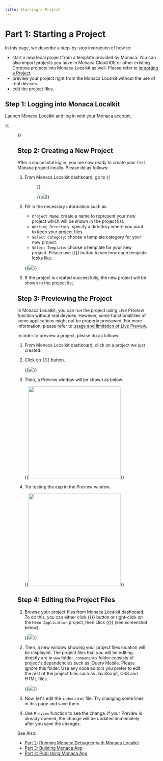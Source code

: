 ```yaml
---
title: Starting a Project
---
```


# Part 1: Starting a Project

In this page, we describe a step-by-step instruction of how to:

-   start a new local project from a template provided by Monaca. You
    can also import projects you have in Monaca Cloud IDE or other
    existing Cordova projects into Monaca Localkit as well. Please refer
    to [Importing a Project](../../manual/overview/#localkit-import).
-   preview your project right from the Monaca Localkit without the use
    of real devices.
-   edit the project files.

## Step 1: Logging into Monaca Localkit

Launch Monaca Localkit and log in with your Monaca account.

{{<figure src="/images/monaca_localkit/tutorial/starting_project/1.png">}}

## Step 2: Creating a New Project

After a successful log in, you are now ready to create your first Monaca
project locally. Please do as follows:

1.  From Monaca Localkit dashboard, go to {{<menu menu1="+" menu2="Create">}}.

    {{<img src="/images/monaca_localkit/tutorial/starting_project/2.png">}}

2.  Fill in the necessary information such as:

    -   `Project Name`: create a name to represent your new project which will be shown in the project list.
    -   `Working Directory`: specify a directory where you want to keep your project files.
    -   `Select Category`: choose a template category for your new project.
    -   `Select Template`: choose a template for your new project. Please use {{<guilabel name="Preview">}} button to see how each template looks like.

    {{<img src="/images/monaca_localkit/tutorial/starting_project/3.png">}}

3.  If the project is created successfully, the new project will be shown in the project list.

## Step 3: Previewing the Project

In Monaca Localkit, you can run the project using Live Preview function
without real devices. However, some functionalitlies of some
applications might not be properly previewed. For more information,
please refer to [usage and limitation of Live Preview](/en/monaca_ide/manual/overview/#preview_team_panel).

In order to preview a project, please do as follows:

1.  From Monaca Localkit dashboard, click on a project we just created.
2.  Click on {{<guilabel name="Preview">}} button.

    {{<img src="/images/monaca_localkit/tutorial/starting_project/4.png">}}

3.  Then, a Preview window will be shown as below:

    {{<img src="/images/monaca_localkit/tutorial/starting_project/5.png" width="300">}}

4.  Try testing the app in the Preview window.

    {{<img src="/images/monaca_localkit/tutorial/starting_project/8.png" width="300">}}

## <a name="edit-project-localkit"></a> Step 4: Editing the Project Files

1.  Browse your project files from Monaca Localkit dashboard. To do
    this, you can either click {{<guilabel name="Open">}} button or right-click on the `Memo
    Application` project, then click {{<guilabel name="Open in">}} (see screenshot below).

    {{<img src="/images/monaca_localkit/tutorial/starting_project/6.png">}}

2.  Then, a new window showing your project files location will be
    displayed. The project files that you will be editing directly are
    in `www` folder. `components` folder consists of project's
    dependencies such as jQuery Mobile. Please ignore this folder. Use
    any code editors you prefer to edit the rest of the project files
    such as JavaScript, CSS and HTML files.

    {{<img src="/images/monaca_localkit/tutorial/starting_project/7.png">}}

3.  Now, let's edit the `index.html` file. Try changing some lines in
    this page and save them.
4.  Use `Preview` function to see the change. If your Preview is already
    opened, the change will be updated immediately after you save the
    changes.


See Also:

- [Part 2: Running Monaca Debugger with Monaca Localkit](../testing_debugging)
- [Part 3: Building Monaca App](../building_app)
- [Part 4: Publishing Monaca App](../publishing_app)